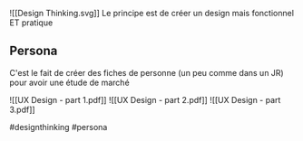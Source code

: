 ![[Design Thinking.svg]]
 Le principe est de créer un design mais fonctionnel ET pratique
## Persona

C'est le fait de créer des fiches de personne (un peu comme dans un JR) pour avoir une étude de marché

![[UX Design - part 1.pdf]]
![[UX Design - part 2.pdf]]
![[UX Design - part 3.pdf]]

#designthinking #persona